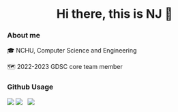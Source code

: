 <h1 align="center">Hi there, this is NJ 👋

### About me
🎓 NCHU, Computer Science and Engineering

🗺️ 2022-2023 GDSC core team member

### Github Usage
![](http://github-profile-summary-cards.vercel.app/api/cards/profile-details?username=FengDian-Su&theme=nord_bright)
![](http://github-profile-summary-cards.vercel.app/api/cards/repos-per-language?username=FengDian-Su&theme=nord_bright)&nbsp;&nbsp;&nbsp;![](http://github-profile-summary-cards.vercel.app/api/cards/most-commit-language?username=FengDian-Su&theme=nord_bright)
<!--
**FengDian-Su/FengDian-Su** is a ✨ _special_ ✨ repository because its `README.md` (this file) appears on your GitHub profile.

Here are some ideas to get you started:

- 🔭 I’m currently working on ...
- 🌱 I’m currently learning ...
- 👯 I’m looking to collaborate on ...
- 🤔 I’m looking for help with ...
- 💬 Ask me about ...
- 📫 How to reach me: ...
- 😄 Pronouns: ...
- ⚡ Fun fact: ...
-->
